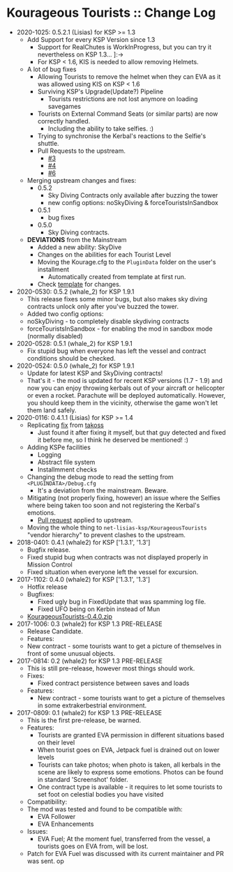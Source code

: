 # Kourageous Tourists :: Change Log

* 2020-1025: 0.5.2.1 (Lisias) for KSP >= 1.3
	+ Add Support for every KSP Version since 1.3
		- Support for RealChutes is WorkInProgress, but you can try it nevertheless on KSP 1.3... ]:->
		- For KSP < 1.6, KIS is needed to allow removing Helmets.
	+ A lot of bug fixes
		- Allowing Tourists to remove the helmet when they can EVA as it was allowed using KIS on KSP < 1.6 
		- Surviving KSP's Upgrade(Update?) Pipeline
			- Tourists restrictions are not lost anymore on loading savegames
		- Tourists on External Command Seats (or similar parts) are now correctly handled.
			- Including the ability to take selfies. :) 
		- Trying to synchronise the Kerbal's reactions to the Selfie's shuttle.
		- Pull Requests to the upstream.
			- [#3](https://github.com/whale2/KourageousTourists/pull/3) 
			- [#4](https://github.com/whale2/KourageousTourists/pull/4)
			- [#6](https://github.com/whale2/KourageousTourists/pull/6)
	+ Merging upstream changes and fixes:
		- 0.5.2
			- Sky Diving Contracts only available after buzzing the tower
			- new config options: noSkyDiving & forceTouristsInSandbox
		- 0.5.1
			- bug fixes
		- 0.5.0
			- Sky Diving contracts.
	+ **DEVIATIONS** from the Mainstream
		- Added a new ability: SkyDive
		- Changes on the abilities for each Tourist Level
		- Moving the Kourage.cfg to the `PluginData` folder on the user's installment
			- Automatically created from template at first run.
		- Check [template](https://github.com/net-lisias-kspu/KourageousTourists/blob/master/GameData/net.lisias.ksp/KourageousTourists/PluginData/Kourage.cfg) for changes.
* 2020-0530: 0.5.2 (whale_2) for KSP 1.9.1
	+ This release fixes some minor bugs, but also makes sky diving contracts unlock only after you've buzzed the tower.
	+ Added two config options:
	+ noSkyDiving - to completely disable skydiving contracts
	+ forceTouristsInSandbox - for enabling the mod in sandbox mode (normally disabled)
* 2020-0528: 0.5.1 (whale_2) for KSP 1.9.1
	+ Fix stupid bug when everyone has left the vessel and contract conditions should be checked.
* 2020-0524: 0.5.0 (whale_2) for KSP 1.9.1
	+ Update for latest KSP and SkyDiving contracts!
	+ That's it - the mod is updated for recent KSP versions (1.7 - 1.9) and now you can enjoy throwing kerbals out of your aircraft or helicopter or even a rocket. Parachute will be deployed automatically. However, you should keep them in the vicinity, otherwise the game won't let them land safely.
* 2020-0116: 0.4.1.1 (Lisias) for KSP >= 1.4
	+ Replicating [fix](https://github.com/whale2/KourageousTourists/pull/2) from [takoss](https://github.com/takoss)
		- Just found it after fixing it myself, but that guy detected and fixed it before me, so I think he deserved be mentioned! :)
	+ Adding KSPe facilities
		- Logging
		- Abstract file system
		- Installmment checks
	+ Changing the debug mode to read the setting from `<PLUGINDATA>/Debug.cfg`
		- It's a deviation from the mainstream. Beware. 
	+ Mitigating (not properly fixing, however) an issue where the Selfies where being taken too soon and not registering the Kerbal's emotions.
		- [Pull request](https://github.com/whale2/KourageousTourists/pull/3) applied to upstream.
	+ Moving the whole thing to `net-lisias-ksp/KourageousTourists` "vendor hierarchy" to prevent clashes to the upstream.
* 2018-0401: 0.4.1 (whale2) for KSP ['1.3.1', '1.3']
	+ Bugfix release.
	+ Fixed stupid bug when contracts was not displayed properly in Mission Control
	+ Fixed situation when everyone left the vessel for excursion.
* 2017-1102: 0.4.0 (whale2) for KSP ['1.3.1', '1.3']
	+ Hotfix release
	+ Bugfixes:
		- Fixed ugly bug in FixedUpdate that was spamming log file.
		- Fixed UFO being on Kerbin instead of Mun
	+ [KourageousTourists-0.4.0.zip](https://github.com/whale2/KourageousTourists/files/1439604/KourageousTourists-0.4.0.zip)
* 2017-1006: 0.3 (whale2) for KSP 1.3 PRE-RELEASE
	+ Release Candidate.
	+ Features:
	+ New contract - some tourists want to get a picture of themselves in front of some unusual objects.
* 2017-0814: 0.2 (whale2) for KSP 1.3 PRE-RELEASE
	+ This is still pre-release, however most things should work.
	+ Fixes:
		- Fixed contract persistence between saves and loads
	+ Features:
		- New contract - some tourists want to get a picture of themselves in some extrakerbestrial environment.
* 2017-0809: 0.1 (whale2) for KSP 1.3 PRE-RELEASE
	+ This is the first pre-release, be warned.
	+ Features:
		- Tourists are granted EVA permission in different situations based on their level
		- When tourist goes on EVA, Jetpack fuel is drained out on lower levels
		- Tourists can take photos; when photo is taken, all kerbals in the scene are likely to express some emotions. Photos can be found in standard 'Screenshot' folder.
		- One contract type is available - it requires to let some tourists to set foot on celestial bodies you have visited
	+ Compatibility:
	+ The mod was tested and found to be compatible with:
		- EVA Follower
		- EVA Enhancements
	+ Issues:
		- EVA Fuel; At the moment fuel, transferred from the vessel, a tourists goes on EVA from, will be lost.
	+ Patch for EVA Fuel was discussed with its current maintainer and PR was sent.
op
